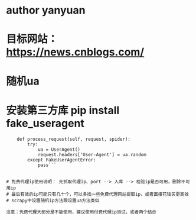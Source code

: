 # author yanyuan

# 目标网站：https://news.cnblogs.com/

# 随机ua
# 安装第三方库 pip install fake_useragent


```class UserAgenMiddleware(object):
    def process_request(self, request, spider):
        try:            
            ua = UserAgent()
            request.headers['User-Agent'] = ua.random
        except FakeUserAgentError:
            pass```
            
            
# 免费代理ip使用说明： 先抓取代理ip、port --> 入库 --> 检验ip是否可用，删除不可用ip
# 最后有效的ip可能只有几十个，可以多找一些免费代理网站提取ip，或者直接花钱买更高效
# scrapy中设置随机ip方法跟设置ua方法类似 

注意：免费代理大部分是不能使用，建议使用付费代理ip测试，或者两个结合



           